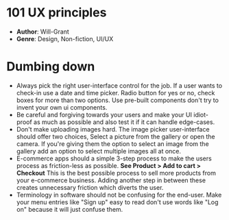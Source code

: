 # 101 UX principles
- **Author**: Will-Grant
- **Genre**: Design, Non-fiction, UI/UX 

# Dumbing down
- Always pick the right user-interface control for the job. If a user wants to check-in use a date and time picker. Radio button for yes or no, check boxes for more than two options. Use pre-built components don't try to invent your own ui components.
- Be careful and forgiving towards your users and make your UI idiot-proof as much as possible and also test it if it can handle edge-cases.
- Don't make uploading images hard. The image picker user-interface should offer two choices, Select a picture from the gallery or open the camera. If you're giving them the option to select an image from the gallery add an option to select multiple images all at once.
- E-commerce apps should a simple 3-step process to make the users process as friction-less as possible.  **See Product > Add to cart > Checkout** This is the best possible process to sell more products from your e-commerce business. Adding another step in between these creates unnecessary friction which diverts the user.
- Terminology in software should not be confusing for the end-user. Make your menu entries like "Sign up" easy to read don't use words like "Log on" because it will just confuse them.